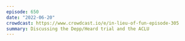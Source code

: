 ```yaml
---
episode: 650
date: "2022-06-20"
crowdcast: https://www.crowdcast.io/e/in-lieu-of-fun-episode-305
summary: Discussing the Depp/Heard trial and the ACLU
---
```

